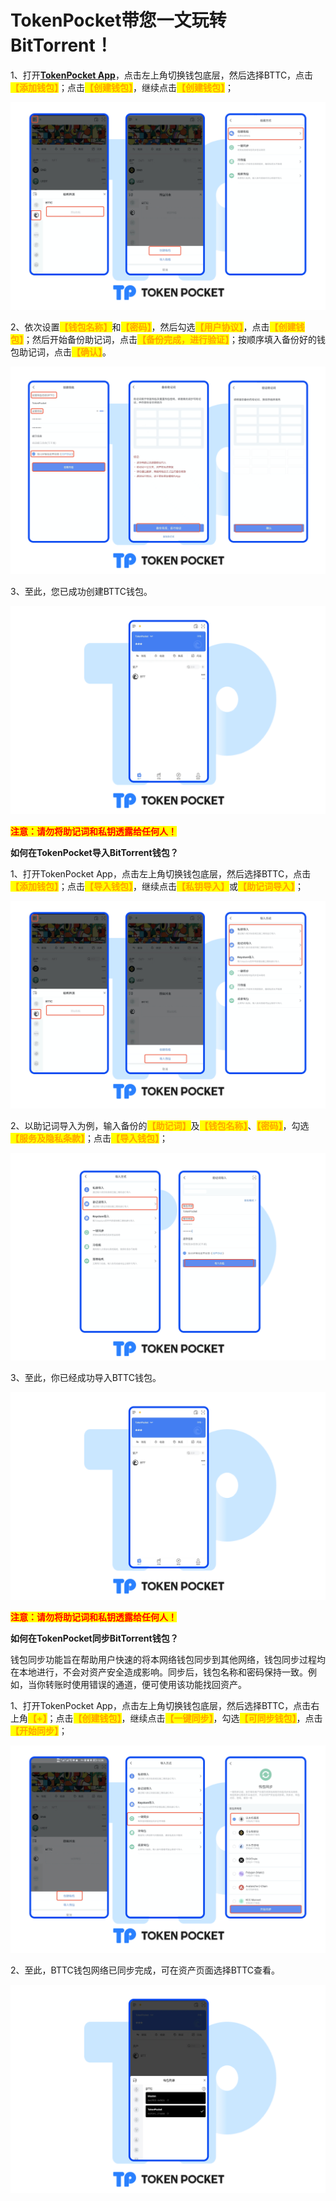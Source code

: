 # TokenPocket带您一文玩转BitTorrent！

1、打开[**TokenPocket App**](https://tokenpocket.pro/)，点击左上角切换钱包底层，然后选择BTTC，点击<mark style="color:orange;">**【添加钱包】**</mark>；点击<mark style="color:orange;">**【创建钱包】**</mark>，继续点击<mark style="color:orange;">**【创建钱包】**</mark>；

![](<../../.gitbook/assets/bttc cn1.png>)

2、依次设置<mark style="color:orange;">**【钱包名称】**</mark>和<mark style="color:orange;">**【密码】**</mark>，然后勾选<mark style="color:orange;">**【用户协议】**</mark>，点击<mark style="color:orange;">**【创建钱包】**</mark>；然后开始备份助记词，点击<mark style="color:orange;">**【备份完成，进行验证】**</mark>；按顺序填入备份好的钱包助记词，点击<mark style="color:orange;">**【确认】**</mark>。

![](<../../.gitbook/assets/bttc cn2.png>)

3、至此，您已成功创建BTTC钱包。

![](<../../.gitbook/assets/bttc cn3.png>)

<mark style="color:red;">**注意：请勿将助记词和私钥透露给任何人！**</mark>



**如何在TokenPocket导入BitTorrent钱包？**

&#x20;

1、打开TokenPocket App，点击左上角切换钱包底层，然后选择BTTC，点击<mark style="color:orange;">**【添加钱包】**</mark>；点击<mark style="color:orange;">**【导入钱包】**</mark>，继续点击<mark style="color:orange;">**【私钥导入】**</mark>或<mark style="color:orange;">**【助记词导入】**</mark>；

![](<../../.gitbook/assets/bttc cn4.png>)

2、以助记词导入为例，输入备份的<mark style="color:orange;">**【助记词】**</mark>及<mark style="color:orange;">**【钱包名称】**</mark>、<mark style="color:orange;">**【密码】**</mark>，勾选<mark style="color:orange;">**【服务及隐私条款】**</mark>；点击<mark style="color:orange;">**【导入钱包】**</mark>；

![](<../../.gitbook/assets/bttc cn5.png>)

3、至此，你已经成功导入BTTC钱包。

![](<../../.gitbook/assets/bttc cn3.png>)

<mark style="color:red;">**注意：请勿将助记词和私钥透露给任何人！**</mark>

&#x20;

**如何在TokenPocket同步BitTorrent钱包？**

&#x20;

钱包同步功能旨在帮助用户快速的将本网络钱包同步到其他网络，钱包同步过程均在本地进行，不会对资产安全造成影响。同步后，钱包名称和密码保持一致。例如，当你转账时使用错误的通道，便可使用该功能找回资产。

&#x20;

1、打开TokenPocket App，点击左上角切换钱包底层，然后选择BTTC，点击右上角<mark style="color:orange;">**【+】**</mark>；点击<mark style="color:orange;">**【创建钱包】**</mark>，继续点击<mark style="color:orange;">**【一键同步】**</mark>，勾选<mark style="color:orange;">**【可同步钱包】**</mark>，点击<mark style="color:orange;">**【开始同步】**</mark>；

![](<../../.gitbook/assets/bttc cn6.png>)

2、至此，BTTC钱包网络已同步完成，可在资产页面选择BTTC查看。

![](<../../.gitbook/assets/bttc cn7.png>)
